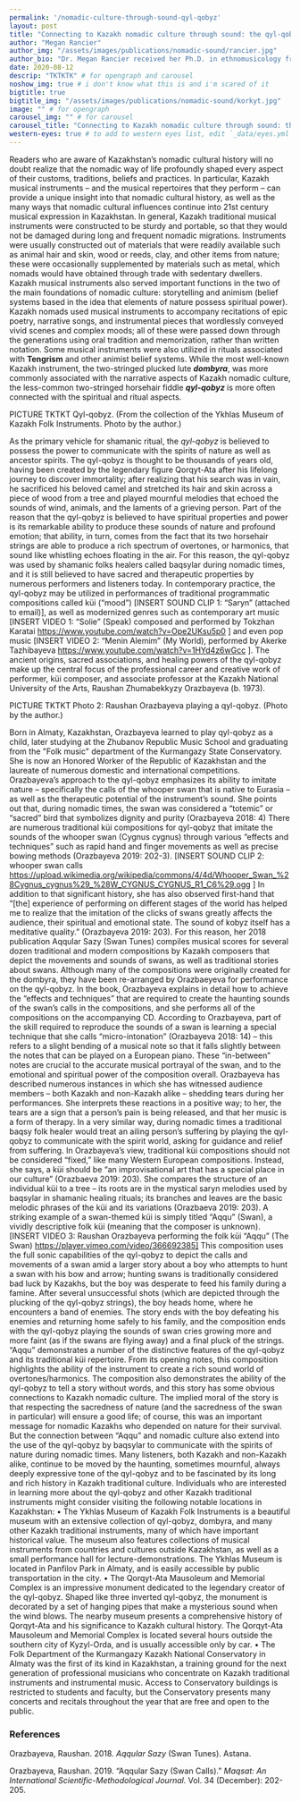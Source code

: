 ```yaml
---
permalink: '/nomadic-culture-through-sound-qyl-qobyz'
layout: post
title: "Connecting to Kazakh nomadic culture through sound: the qyl-qobyz"
author: "Megan Rancier"
author_img: "/assets/images/publications/nomadic-sound/rancier.jpg"
author_bio: "Dr. Megan Rancier received her Ph.D. in ethnomusicology from the University of California, Los Angeles in 2009. Her research focuses on Central Asia (specifically Kazakhstan) and the intersections between musical instruments, traditional and popular music, and national identity narratives. She has done fieldwork projects in Almaty and Nur-Sultan, Kazakhstan supported by the Title VIII Research Scholar Program, a Fulbright IIE fellowship, and a short-term travel grant from the National Council for Eurasian and East European Research (NCEEER). Her work has been published in the journals <i>Review of Middle East Studies</i>, <i>Popular Music and Society</i>, <i>The Yearbook for Traditional Music</i>, and <i>Ethnomusicology</i>. In 2018, her co-edited volume <i>Turkic Soundscapes: From Shamanic Sounds to Hip-Hop</i> was published by Routledge. Since joining the BGSU College of Musical Arts in 2011, Dr. Rancier has taught undergraduate courses on music cultures of the world and a graduate course on the history and literature of ethnomusicology, in addition to directing the Music of the Balkans ensemble."
date: 2020-08-12
descrip: "TKTKTK" # for opengraph and carousel
noshow_img: true # i don't know what this is and i'm scared of it
bigtitle: true
bigtitle_img: "/assets/images/publications/nomadic-sound/korkyt.jpg"
image: "" # for opengraph
carousel_img: "" # for carousel
carousel_title: "Connecting to Kazakh nomadic culture through sound: the <i>qyl-qobyz</i>"
western-eyes: true # to add to western eyes list, edit `_data/eyes.yml`
---
```


<style>

</style>

Readers who are aware of Kazakhstan’s nomadic cultural history will no doubt realize that the nomadic way of life profoundly shaped every aspect of their customs, traditions, beliefs and practices. In particular, Kazakh musical instruments – and the musical repertoires that they perform – can provide a unique insight into that nomadic cultural history, as well as the many ways that nomadic cultural influences continue into 21st century musical expression in Kazakhstan. In general, Kazakh traditional musical instruments were constructed to be sturdy and portable, so that they would not be damaged during long and frequent nomadic migrations. Instruments were usually constructed out of materials that were readily available such as animal hair and skin, wood or reeds, clay, and other items from nature; these were occasionally supplemented by materials such as metal, which nomads would have obtained through trade with sedentary dwellers. Kazakh musical instruments also served important functions in the two of the main foundations of nomadic culture: storytelling and animism (belief systems based in the idea that elements of nature possess spiritual power). Kazakh nomads used musical instruments to accompany recitations of epic poetry, narrative songs, and instrumental pieces that wordlessly conveyed vivid scenes and complex moods; all of these were passed down through the generations using oral tradition and memorization, rather than written notation. Some musical instruments were also utilized in rituals associated with **Tengrism** and other animist belief systems. While the most well-known Kazakh instrument, the two-stringed plucked lute ***dombyra***, was more commonly associated with the narrative aspects of Kazakh nomadic culture, the less-common two-stringed horsehair fiddle ***qyl-qobyz*** is more often connected with the spiritual and ritual aspects.

PICTURE TKTKT Qyl-qobyz. (From the collection of the Ykhlas Museum of Kazakh Folk Instruments. Photo by the author.)

As the primary vehicle for shamanic ritual, the *qyl-qobyz* is believed to possess the power to communicate with the spirits of nature as well as ancestor spirits. The qyl-qobyz is thought to be thousands of years old, having been created by the legendary figure Qorqyt-Ata after his lifelong journey to discover immortality; after realizing that his search was in vain, he sacrificed his beloved camel and stretched its hair and skin across a piece of wood from a tree and played mournful melodies that echoed the sounds of wind, animals, and the laments of a grieving person. Part of the reason that the qyl-qobyz is believed to have spiritual properties and power is its remarkable ability to produce these sounds of nature and profound emotion; that ability, in turn, comes from the fact that its two horsehair strings are able to produce a rich spectrum of overtones, or harmonics, that sound like whistling echoes floating in the air. For this reason, the qyl-qobyz was used by shamanic folks healers called baqsylar during nomadic times, and it is still believed to have sacred and therapeutic properties by numerous performers and listeners today. In contemporary practice, the qyl-qobyz may be utilized in performances of traditional programmatic compositions called küi (“mood”) [INSERT SOUND CLIP 1: “Saryn” (attached to email)], as well as modernized genres such as contemporary art music [INSERT VIDEO 1: “Solie” (Speak) composed and performed by Tokzhan Karatai https://www.youtube.com/watch?v=Ope2UKsu5p0 ] and even pop music [INSERT VIDEO 2: “Menin Alemim” (My World), performed by Akerke Tazhibayeva https://www.youtube.com/watch?v=1HYd4z6wGcc ].
The ancient origins, sacred associations, and healing powers of the qyl-qobyz make up the central focus of the professional career and creative work of performer, küi composer, and associate professor at the Kazakh National University of the Arts, Raushan Zhumabekkyzy Orazbayeva (b. 1973).

PICTURE TKTKT Photo 2: Raushan Orazbayeva playing a qyl-qobyz. (Photo by the author.)

Born in Almaty, Kazakhstan, Orazbayeva learned to play qyl-qobyz as a child, later studying at the Zhubanov Republic Music School and graduating from the "Folk music" department of the Kurmangazy State Conservatory. She is now an Honored Worker of the Republic of Kazakhstan and the laureate of numerous domestic and international competitions. Orazbayeva’s approach to the qyl-qobyz emphasizes its ability to imitate nature – specifically the calls of the whooper swan that is native to Eurasia – as well as the therapeutic potential of the instrument’s sound. She points out that, during nomadic times, the swan was considered a “totemic” or “sacred” bird that symbolizes dignity and purity (Orazbayeva 2018: 4) There are numerous traditional küi compositions for qyl-qobyz that imitate the sounds of the whooper swan (Cygnus cygnus) through various “effects and techniques” such as rapid hand and finger movements as well as precise bowing methods (Orazbayeva 2019: 202-3). 
[INSERT SOUND CLIP 2: whooper swan calls https://upload.wikimedia.org/wikipedia/commons/4/4d/Whooper_Swan_%28Cygnus_cygnus%29_%28W_CYGNUS_CYGNUS_R1_C6%29.ogg ]
In addition to that significant history, she has also observed first-hand that “[the] experience of performing on different stages of the world has helped me to realize that the imitation of the clicks of swans greatly affects the audience, their spiritual and emotional state. The sound of kobyz itself has a meditative quality.” (Orazbayeva 2019: 203). 
For this reason, her 2018 publication Aqqular Sazy (Swan Tunes) compiles musical scores for several dozen traditional and modern compositions by Kazakh composers that depict the movements and sounds of swans, as well as traditional stories about swans. Although many of the compositions were originally created for the dombyra, they have been re-arranged by Orazbaeyeva for performance on the qyl-qobyz. In the book, Orazbayeva explains in detail how to achieve the “effects and techniques” that are required to create the haunting sounds of the swan’s calls in the compositions, and she performs all of the compositions on the accompanying CD. According to Orazbayeva, part of the skill required to reproduce the sounds of a swan is learning a special technique that she calls “micro-intonation” (Orazbayeva 2018: 14) – this refers to a slight bending of a musical note so that it falls slightly between the notes that can be played on a European piano. These “in-between” notes are crucial to the accurate musical portrayal of the swan, and to the emotional and spiritual power of the composition overall. 
Orazbayeva has described numerous instances in which she has witnessed audience members – both Kazakh and non-Kazakh alike – shedding tears during her performances. She interprets these reactions in a positive way; to her, the tears are a sign that a person’s pain is being released, and that her music is a form of therapy. In a very similar way, during nomadic times a traditional baqsy folk healer would treat an ailing person’s suffering by playing the qyl-qobyz to communicate with the spirit world, asking for guidance and relief from suffering. 
	In Orazbayeva’s view, traditional küi compositions should not be considered “fixed,” like many Western European compositions. Instead, she says, a küi should be “an improvisational art that has a special place in our culture” (Orazbaeva 2019: 203). She compares the structure of an individual küi to a tree – its roots are in the mystical saryn melodies used by baqsylar in shamanic healing rituals; its branches and leaves are the basic melodic phrases of the küi and its variations (Orazbaeva 2019: 203).
	A striking example of a swan-themed küi is simply titled “Aqqu” (Swan), a vividly descriptive folk küi (meaning that the composer is unknown). 
[INSERT VIDEO 3: Raushan Orazbayeva performing the folk küi “Aqqu” (The Swan) https://player.vimeo.com/video/366692385]
This composition uses the full sonic capabilities of the qyl-qobyz to depict the calls and movements of a swan amid a larger story about a boy who attempts to hunt a swan with his bow and arrow; hunting swans is traditionally considered bad luck by Kazakhs, but the boy was desperate to feed his family during a famine. After several unsuccessful shots (which are depicted through the plucking of the qyl-qobyz strings), the boy heads home, where he encounters a band of enemies. The story ends with the boy defeating his enemies and returning home safely to his family, and the composition ends with the qyl-qobyz playing the sounds of swan cries growing more and more faint (as if the swans are flying away) and a final pluck of the strings. “Aqqu” demonstrates a number of the distinctive features of the qyl-qobyz and its traditional küi repertoire. From its opening notes, this composition highlights the ability of the instrument to create a rich sound world of overtones/harmonics. The composition also demonstrates the ability of the qyl-qobyz to tell a story without words, and this story has some obvious connections to Kazakh nomadic culture. The implied moral of the story is that respecting the sacredness of nature (and the sacredness of the swan in particular) will ensure a good life; of course, this was an important message for nomadic Kazakhs who depended on nature for their survival. But the connection between “Aqqu” and nomadic culture also extend into the use of the qyl-qobyz by baqsylar to communicate with the spirits of nature during nomadic times.
	Many listeners, both Kazakh and non-Kazakh alike, continue to be moved by the haunting, sometimes mournful, always deeply expressive tone of the qyl-qobyz and to be fascinated by its long and rich history in Kazakh traditional culture. Individuals who are interested in learning more about the qyl-qobyz and other Kazakh traditional instruments might consider visiting the following notable locations in Kazakhstan:
•	The Ykhlas Museum of Kazakh Folk Instruments is a beautiful museum with an extensive collection of qyl-qobyz, dombyra, and many other Kazakh traditional instruments, many of which have important historical value. The museum also features collections of musical instruments from countries and cultures outside Kazakhstan, as well as a small performance hall for lecture-demonstrations. The Ykhlas Museum is located in Panfilov Park in Almaty, and is easily accessible by public transportation in the city.
•	The Qorqyt-Ata Mausoleum and Memorial Complex is an impressive monument dedicated to the legendary creator of the qyl-qobyz. Shaped like three inverted qyl-qobyz, the monument is decorated by a set of hanging pipes that make a mysterious sound when the wind blows. The nearby museum presents a comprehensive history of Qorqyt-Ata and his significance to Kazakh cultural history. The Qorqyt-Ata Mausoleum and Memorial Complex is located several hours outside the southern city of Kyzyl-Orda, and is usually accessible only by car.
•	The Folk Department of the Kurmangazy Kazakh National Conservatory in Almaty was the first of its kind in Kazakhstan, a training ground for the next generation of professional musicians who concentrate on Kazakh traditional instruments and instrumental music. Access to Conservatory buildings is restricted to students and faculty, but the Conservatory presents many concerts and recitals throughout the year that are free and open to the public.

### References

Orazbayeva, Raushan. 2018. *Aqqular Sazy* (Swan Tunes). Astana.

Orazbayeva, Raushan. 2019. “Aqqular Sazy (Swan Calls).” *Maqsat: An International Scientific-Methodological Journal.* Vol. 34 (December): 202-205.

